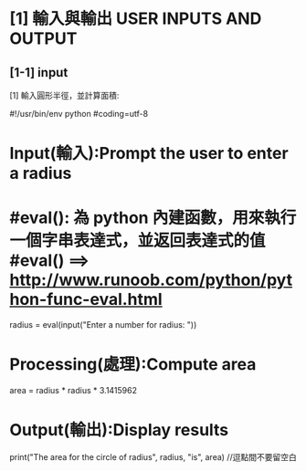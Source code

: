 [1] 輸入與輸出 USER INPUTS AND OUTPUT
====================
[1-1] input 
--------------------
[1] 輸入圓形半徑，並計算面積:

#!/usr/bin/env python
#coding=utf-8

# Input(輸入):Prompt the user to enter a radius
#eval(): 為 python 內建函數，用來執行一個字串表達式，並返回表達式的值
#eval() ==> http://www.runoob.com/python/python-func-eval.html
================================================================
radius = eval(input("Enter a number for radius: "))

# Processing(處理):Compute area
area = radius * radius * 3.1415962

# Output(輸出):Display results
print("The area for the circle of radius", radius, "is", area) //逗點間不要留空白



